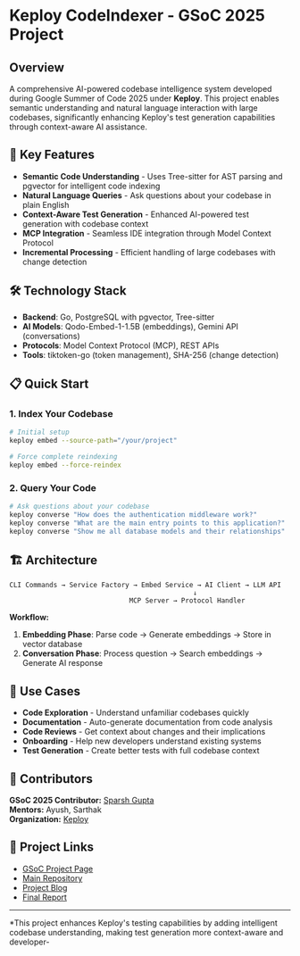 # Keploy CodeIndexer - GSoC 2025 Project

## Overview

A comprehensive AI-powered codebase intelligence system developed during Google Summer of Code 2025 under **Keploy**. This project enables semantic understanding and natural language interaction with large codebases, significantly enhancing Keploy's test generation capabilities through context-aware AI assistance.

## 🚀 Key Features

- **Semantic Code Understanding** - Uses Tree-sitter for AST parsing and pgvector for intelligent code indexing
- **Natural Language Queries** - Ask questions about your codebase in plain English
- **Context-Aware Test Generation** - Enhanced AI-powered test generation with codebase context
- **MCP Integration** - Seamless IDE integration through Model Context Protocol
- **Incremental Processing** - Efficient handling of large codebases with change detection

## 🛠️ Technology Stack

- **Backend**: Go, PostgreSQL with pgvector, Tree-sitter
- **AI Models**: Qodo-Embed-1-1.5B (embeddings), Gemini API (conversations)
- **Protocols**: Model Context Protocol (MCP), REST APIs
- **Tools**: tiktoken-go (token management), SHA-256 (change detection)

## 📋 Quick Start

### 1. Index Your Codebase

```bash
# Initial setup
keploy embed --source-path="/your/project"

# Force complete reindexing
keploy embed --force-reindex
```

### 2. Query Your Code

```bash
# Ask questions about your codebase
keploy converse "How does the authentication middleware work?"
keploy converse "What are the main entry points to this application?"
keploy converse "Show me all database models and their relationships"
```

## 🏗️ Architecture

```
CLI Commands → Service Factory → Embed Service → AI Client → LLM API
                                              ↓
                              MCP Server → Protocol Handler
```

**Workflow:**

1. **Embedding Phase**: Parse code → Generate embeddings → Store in vector database
2. **Conversation Phase**: Process question → Search embeddings → Generate AI response

## 🎯 Use Cases

- **Code Exploration** - Understand unfamiliar codebases quickly
- **Documentation** - Auto-generate documentation from code analysis
- **Code Reviews** - Get context about changes and their implications
- **Onboarding** - Help new developers understand existing systems
- **Test Generation** - Create better tests with full codebase context

## 👥 Contributors

**GSoC 2025 Contributor:** [Sparsh Gupta](https://github.com/ayesparshh)  
**Mentors:** Ayush, Sarthak  
**Organization:** [Keploy](https://github.com/keploy/keploy)

## 📖 Project Links

- [GSoC Project Page](https://summerofcode.withgoogle.com/programs/2025/projects/wIsioRXL)
- [Main Repository](https://github.com/keploy/keploy)
- [Project Blog](https://gsoc-codeindexer-keploy.hashnode.dev/preview/6884a0fe77c16b6d6b08d367)
- [Final Report](./Final-report.md)

---

\*This project enhances Keploy's testing capabilities by adding intelligent codebase understanding, making test generation more context-aware and developer-

